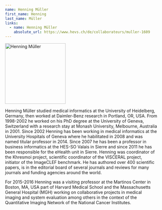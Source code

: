 ```yaml
---
name: Henning Müller
first_name: Henning
last_name: Müller
links:
  - name: Henning Müller
    absolute_url: https://www.hevs.ch/de/collaborateurs/muller-1609
---
```


<img src="/2023/assets/images/hmuller.png" alt="Henning Müller" width="200"/>

Henning Müller studied medical informatics at the University of Heidelberg, Germany, then worked at Daimler-Benz research in Portland, OR, USA. From 1998-2002 he worked on his PhD degree at the University of Geneva, Switzerland with a research stay at Monash University, Melbourne, Australia in 2001. Since 2002 Henning has been working in medical informatics at the University Hospitals of Geneva where he habilitated in 2008 and was named titular professor in 2014. Since 2007 he has been a professor in business informatics at the HES-SO Valais in Sierre and since 2011 he has been responsible for the eHealth unit in Sierre. Henning was coordinator of the Khresmoi project, scientific coordinator of the VISCERAL project, initiator of the ImageCLEF benchmark. He has authored over 400 scientific papers, is in the editorial board of several journals and reviews for many journals and funding agencies around the world.

For 2015-2016 Henning was a visiting professor at the Martinos Center in Boston, MA, USA part of Harvard Medical School and the Massachusetts General Hospital (MGH) working on collaborative projects in medical imaging and system evaluation among others in the context of the Quantitative Imaging Network of the National Cancer Institutes.